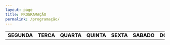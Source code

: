 ```yaml
---
layout: page
title: PROGRAMAÇÃO
permalink: /programação/
---
```

<table class="days" style="width:100%">
  <tr>
    <td class="segunda" onclick="selectDay('segunda')">SEGUNDA</td>
    <td class="terca" onclick="selectDay('terca')">TERCA</td>
    <td class="quarta" onclick="selectDay('quarta')">QUARTA</td>
    <td class="quinta" onclick="selectDay('quinta')">QUINTA</td>
    <td class="sexta" onclick="selectDay('sexta')">SEXTA</td>
    <td class="sabado" onclick="selectDay('sabado')">SABADO</td>
    <td class="domingo" onclick="selectDay('domingo')">DOMINGO</td>
  </tr>
</table>
<!-- nao mexer -->
<div class="prog">
  <div class="segunda">
  <img src="/imagens/"ggfffff.png"alt="MÚSIC NONSTOP"
  <img src="/imagens/"atarte.png" alt="A TARDE">
  <img src="/imagens/"anoite.png" alt="A NOITE">
  <img src="/imagens/"rgththh.png" alt="MÚSIC NONSTOP">
  </div>
  <div class="terca">
  <img src="/imagens/"ggfffff.png"alt="MÚSIC NONSTOP"
  <img src="/imagens/"atarte.png" alt="A TARDE">
  <img src="/imagens/"anoite.png" alt="A NOITE">
  <img src="/imagens/"rgththh.png" alt="MÚSIC NONSTOP">  
  </div>
  <div class="quarta">
    <img src="/imagens/music-nonstop.png" alt="MUSIC NONSTOP">
    <img src="/imagens/meiahorasempausas.png" alt="MEIA HORA SEM PAUSAS">
    <img src="/imagens/random .png" alt="RANDOM">
    <img src="/imagens/fantassummer.png" alt="FANTAS SUMMER">
    <img src="/imagens/out night .png" alt="OUT NIGHT">
  </div>
  <div class="quinta">
    <img src="/imagens/music-nonstop.png" alt="MUSIC NONSTOP">
    <img src="/imagens/meiahorasempausas.png" alt="MEIA HORA SEM PAUSAS">
    <img src="/imagens/random .png" alt="RANDOM">
    <img src="/imagens/fantassummer.png" alt="FANTAS SUMMER">
    <img src="/imagens/out night .png" alt="OUT NIGHT">
  </div>
  <div class="sexta">
    <img src="/imagens/music-nonstop.png" alt="MUSIC NONSTOP">
    <img src="/imagens/davidegaspar11 .png" LUCH TIME>
    <img src="/imagens/random .png" alt="RANDOM">
    <img src="/imagens/fantassummer.png" alt="FANTAS SUMMER">
    <img src="/imagens/out night .png" alt="OUT NIGHT">  
  </div>
  <div class="sabado">
    <img src="/imagens/feelthemusic .png" alt="FEEL THE MÚSIC">
    <img src="/imagens/musicnonstop1 .png" alt="MUSIC NONSTOP">
    <img src="/imagens/musicboxcomsaracorreia2 .png" alt="Sara Correia">
    <img src="/imagens/2hsempausas2.png" alt="2H SEM PAUSAS">
    <img src="/imagens/meiahorasempausas2.png" alt="MEIA HORA SEM PAUSAS">
    <img src="/imagens/web9.png" alt="WEB 9">
    <img src="/imagens/nunoreis.png" alt="Nuno Reis">
    <img src="/imagens/danielgaspar.png" alt="Daniel Gaspar">

  </div>
  <div class="domingo">
    <img src="/imagens/housepartyradioshow.png" alt="HOUSEPARTYRADIOSHOW">
    <img src="/imagens/musicnonstop1 .png" alt="MUSIC NONSTOP">
    <img src="/imagens/saracorreia 33 .png" alt="Sara Correia">
    <img src="/imagens/2hsempausas2.png" alt="2H SEM PAUSAS">
    <img src="/imagens/meiahorasempausas2.png" alt="MEIA HORA SEM PAUSAS">
    <img src="/imagens/web9.png" alt="WEB 9">
    <img src="/imagens/danielgaspar2.png" alt="Daniel Gaspar">
  </div>
</div>

<!-- nao mexer -->
<script>
  var allDays = document.querySelectorAll('.days tr td');
  var allProg = document.querySelectorAll('.prog div');
  function selectDay(day){
    var selectedDay = document.querySelector('.days tr td.'+day);
    var selectedProg = document.querySelector('.prog div.'+day);
    for (var i = 0; i < allDays.length; i++) {
      allDays[i].classList.remove('selected');
      allProg[i].classList.remove('selected');
    }
    selectedDay.classList.add('selected');
    selectedProg.classList.add('selected');
  }
  var today = new Date().getDay();
  var dayOfTheWeek = today === 0 ? 6 : today-1;
  allProg[dayOfTheWeek].classList.add('selected');
  allDays[dayOfTheWeek].classList.add('selected');
</script>
<style>
  .days tr td{
    border: 0;
    text-align: center;
    font-weight: bold;
    cursor: pointer;
    color: black;
    background-color: none;
  }
  .days tr td.selected{
    color: white;
    background-color: #0092ca;
  }
  .prog div{
    display: none;
  }
  .prog div.selected{
    display: block;
  }
</style>
<!-- nao mexer -->
